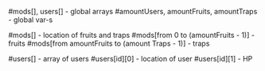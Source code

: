 #mods[], users[] - global arrays
#amountUsers, amountFruits, amountTraps - global var-s

#mods[] - location of fruits and traps
#mods[from 0 to (amountFruits - 1)] - fruits
#mods[from amountFruits to (amount Traps - 1)] - traps

#users[] - array of users
#users[id][0] - location of user
#users[id][1] - HP
